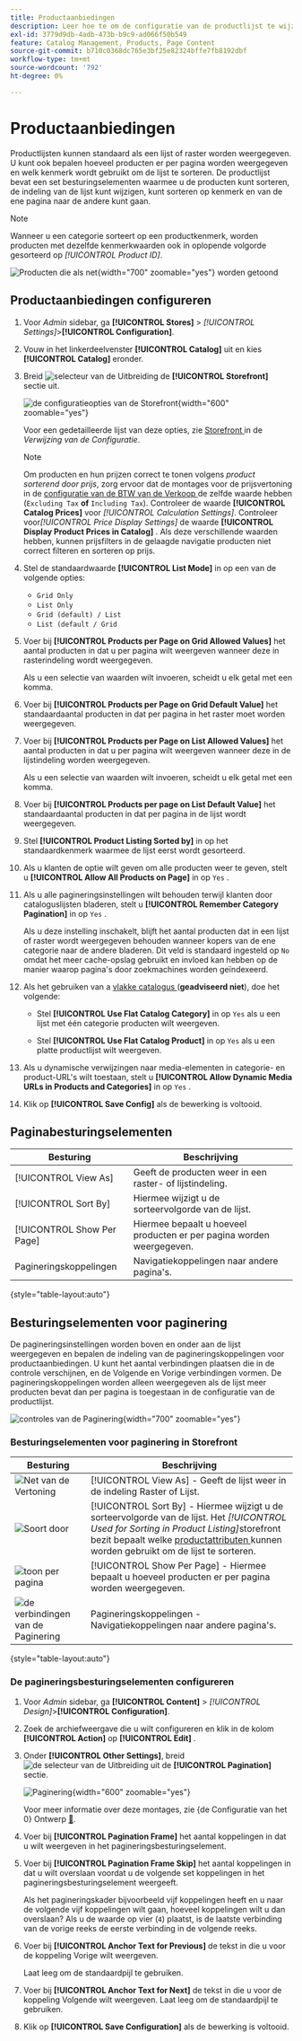 ```yaml
---
title: Productaanbiedingen
description: Leer hoe te om de configuratie van de productlijst te wijzigen, die bepaalt hoeveel producten per pagina verschijnen, en welk attribuut wordt gebruikt om de lijst te sorteren.
exl-id: 3779d9db-4adb-473b-b9c9-ad066f50b549
feature: Catalog Management, Products, Page Content
source-git-commit: b710c0368dc765e3bf25e82324bffe7fb8192dbf
workflow-type: tm+mt
source-wordcount: '792'
ht-degree: 0%

---
```


# Productaanbiedingen

Productlijsten kunnen standaard als een lijst of raster worden weergegeven. U kunt ook bepalen hoeveel producten er per pagina worden weergegeven en welk kenmerk wordt gebruikt om de lijst te sorteren. De productlijst bevat een set besturingselementen waarmee u de producten kunt sorteren, de indeling van de lijst kunt wijzigen, kunt sorteren op kenmerk en van de ene pagina naar de andere kunt gaan.

>[!NOTE]
>
>Wanneer u een categorie sorteert op een productkenmerk, worden producten met dezelfde kenmerkwaarden ook in oplopende volgorde gesorteerd op _[!UICONTROL Product ID]_.

![ Producten die als net ](./assets/storefront-catalog-page.png){width="700" zoomable="yes"} worden getoond

## Productaanbiedingen configureren

1. Voor _Admin_ sidebar, ga **[!UICONTROL Stores]** > _[!UICONTROL Settings]_>**[!UICONTROL Configuration]**.

1. Vouw in het linkerdeelvenster **[!UICONTROL Catalog]** uit en kies **[!UICONTROL Catalog]** eronder.

1. Breid ![ selecteur van de Uitbreiding ](../assets/icon-display-expand.png) de **[!UICONTROL Storefront]** sectie uit.

   ![ de configuratieopties van de Storefront ](../configuration-reference/catalog/assets/catalog-storefront.png){width="600" zoomable="yes"}

   Voor een gedetailleerde lijst van deze opties, zie [ Storefront ](../configuration-reference/catalog/catalog.md#storefront) in de _Verwijzing van de Configuratie_.

   >[!NOTE]
   >
   >Om producten en hun prijzen correct te tonen volgens _product sorterend door prijs_, zorg ervoor dat de montages voor de prijsvertoning in de [ configuratie van de BTW van de Verkoop ](../configuration-reference/sales/tax.md) de zelfde waarde hebben (`Excluding Tax` **of** `Including Tax`). Controleer de waarde **[!UICONTROL Catalog Prices]** voor _[!UICONTROL Calculation Settings]_. Controleer voor&#x200B;_[!UICONTROL Price Display Settings]_ de waarde **[!UICONTROL Display Product Prices in Catalog]** . Als deze verschillende waarden hebben, kunnen prijsfilters in de gelaagde navigatie producten niet correct filteren en sorteren op prijs.

1. Stel de standaardwaarde **[!UICONTROL List Mode]** in op een van de volgende opties:

   - `Grid Only`
   - `List Only`
   - `Grid (default) / List`
   - `List (default / Grid`

1. Voer bij **[!UICONTROL Products per Page on Grid Allowed Values]** het aantal producten in dat u per pagina wilt weergeven wanneer deze in rasterindeling wordt weergegeven.

   Als u een selectie van waarden wilt invoeren, scheidt u elk getal met een komma.

1. Voer bij **[!UICONTROL Products per Page on Grid Default Value]** het standaardaantal producten in dat per pagina in het raster moet worden weergegeven.

1. Voer bij **[!UICONTROL Products per Page on List Allowed Values]** het aantal producten in dat u per pagina wilt weergeven wanneer deze in de lijstindeling worden weergegeven.

   Als u een selectie van waarden wilt invoeren, scheidt u elk getal met een komma.

1. Voer bij **[!UICONTROL Products per page on List Default Value]** het standaardaantal producten in dat per pagina in de lijst wordt weergegeven.

1. Stel **[!UICONTROL Product Listing Sorted by]** in op het standaardkenmerk waarmee de lijst eerst wordt gesorteerd.

1. Als u klanten de optie wilt geven om alle producten weer te geven, stelt u **[!UICONTROL Allow All Products on Page]** in op `Yes` .

1. Als u alle pagineringsinstellingen wilt behouden terwijl klanten door cataloguslijsten bladeren, stelt u **[!UICONTROL Remember Category Pagination]** in op `Yes` .

   Als u deze instelling inschakelt, blijft het aantal producten dat in een lijst of raster wordt weergegeven behouden wanneer kopers van de ene categorie naar de andere bladeren. Dit veld is standaard ingesteld op `No` omdat het meer cache-opslag gebruikt en invloed kan hebben op de manier waarop pagina&#39;s door zoekmachines worden geïndexeerd.

1. Als het gebruiken van a [ vlakke catalogus ](catalog-flat.md) (**geadviseerd niet**), doe het volgende:

   - Stel **[!UICONTROL Use Flat Catalog Category]** in op `Yes` als u een lijst met één categorie producten wilt weergeven.

   - Stel **[!UICONTROL Use Flat Catalog Product]** in op `Yes` als u een platte productlijst wilt weergeven.

1. Als u dynamische verwijzingen naar media-elementen in categorie- en product-URL&#39;s wilt toestaan, stelt u **[!UICONTROL Allow Dynamic Media URLs in Products and Categories]** in op `Yes` .

1. Klik op **[!UICONTROL Save Config]** als de bewerking is voltooid.

## Paginabesturingselementen

| Besturing | Beschrijving |
|--- |--- |
| [!UICONTROL View As] | Geeft de producten weer in een raster- of lijstindeling. |
| [!UICONTROL Sort By] | Hiermee wijzigt u de sorteervolgorde van de lijst. |
| [!UICONTROL Show Per Page] | Hiermee bepaalt u hoeveel producten er per pagina worden weergegeven. |
| Pagineringskoppelingen | Navigatiekoppelingen naar andere pagina&#39;s. |

{style="table-layout:auto"}

## Besturingselementen voor paginering

De pagineringsinstellingen worden boven en onder aan de lijst weergegeven en bepalen de indeling van de pagineringskoppelingen voor productaanbiedingen. U kunt het aantal verbindingen plaatsen die in de controle verschijnen, en de Volgende en Vorige verbindingen vormen. De pagineringskoppelingen worden alleen weergegeven als de lijst meer producten bevat dan per pagina is toegestaan in de configuratie van de productlijst.

![ controles van de Paginering ](./assets/storefront-pagination-controls.png){width="700" zoomable="yes"}

### Besturingselementen voor paginering in Storefront

| Besturing | Beschrijving |
|--- |--- |
| ![ Net van de Vertoning ](./assets/controls-pagination-list-grid.png) | [!UICONTROL View As] - Geeft de lijst weer in de indeling Raster of Lijst. |
| ![ Soort door ](./assets/control-pagination-sort-by.png) | [!UICONTROL Sort By] - Hiermee wijzigt u de sorteervolgorde van de lijst. Het _[!UICONTROL Used for Sorting in Product Listing]_&#x200B;storefront bezit bepaalt welke [ productattributen ](../catalog/product-attributes.md) kunnen worden gebruikt om de lijst te sorteren. |
| ![ toon per pagina ](./assets/control-pagination-show-per-page.png) | [!UICONTROL Show Per Page] - Hiermee bepaalt u hoeveel producten er per pagina worden weergegeven. |
| ![ de verbindingen van de Paginering ](./assets/control-pagination.png) | Pagineringskoppelingen - Navigatiekoppelingen naar andere pagina&#39;s. |

{style="table-layout:auto"}

### De pagineringsbesturingselementen configureren

1. Voor _Admin_ sidebar, ga **[!UICONTROL Content]** > _[!UICONTROL Design]_>**[!UICONTROL Configuration]**.

1. Zoek de archiefweergave die u wilt configureren en klik in de kolom **[!UICONTROL Action]** op **[!UICONTROL Edit]** .

1. Onder **[!UICONTROL Other Settings]**, breid ![ de selecteur van de Uitbreiding ](../assets/icon-display-expand.png) uit de **[!UICONTROL Pagination]** sectie.

   ![ Paginering ](./assets/config-design-pagination.png){width="600" zoomable="yes"}

   Voor meer informatie over deze montages, zie {de Configuratie van het 0} Ontwerp [&#128279;](../content-design/configuration.md).

1. Voer bij **[!UICONTROL Pagination Frame]** het aantal koppelingen in dat u wilt weergeven in het pagineringsbesturingselement.

1. Voer bij **[!UICONTROL Pagination Frame Skip]** het aantal koppelingen in dat u wilt overslaan voordat u de volgende set koppelingen in het pagineringsbesturingselement weergeeft.

   Als het pagineringskader bijvoorbeeld vijf koppelingen heeft en u naar de volgende vijf koppelingen wilt gaan, hoeveel koppelingen wilt u dan overslaan? Als u de waarde op vier (`4`) plaatst, is de laatste verbinding van de vorige reeks de eerste verbinding in de volgende reeks.

1. Voer bij **[!UICONTROL Anchor Text for Previous]** de tekst in die u voor de koppeling Vorige wilt weergeven.

   Laat leeg om de standaardpijl te gebruiken.

1. Voer bij **[!UICONTROL Anchor Text for Next]** de tekst in die u voor de koppeling Volgende wilt weergeven. Laat leeg om de standaardpijl te gebruiken.

1. Klik op **[!UICONTROL Save Configuration]** als de bewerking is voltooid.
